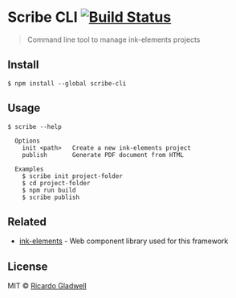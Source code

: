 # Scribe CLI [![Build Status](https://travis-ci.org/ink-elements/scribe-cli.svg?branch=master)](https://travis-ci.org/ink-elements/scribe-cli)

> Command line tool to manage ink-elements projects

## Install

```
$ npm install --global scribe-cli
```

## Usage

```
$ scribe --help

  Options
    init <path>   Create a new ink-elements project
    publish       Generate PDF document from HTML

  Examples
    $ scribe init project-folder
    $ cd project-folder
    $ npm run build
    $ scribe publish
```

## Related

- [ink-elements](https://github.com/rgladwell/ink-elements) - Web component library used for this framework

## License

MIT © [Ricardo Gladwell](https://gladwell.me)
